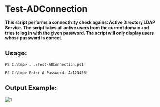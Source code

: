 # Test-ADConnection
**This script performs a connectivity check against Active Directory LDAP Service.
The script takes all active users from the current domain and tries to log in with the given password.
The script will only display users whose password is correct.**

## Usage:
`PS C:\tmp> . .\Test-ADConnection.ps1`

`PS C:\tmp> Enter A Password: Aa123456!`
## Output Example:
![1](https://user-images.githubusercontent.com/62604022/193708206-7475fc1d-c928-49ee-839b-4f480aac4968.png)
